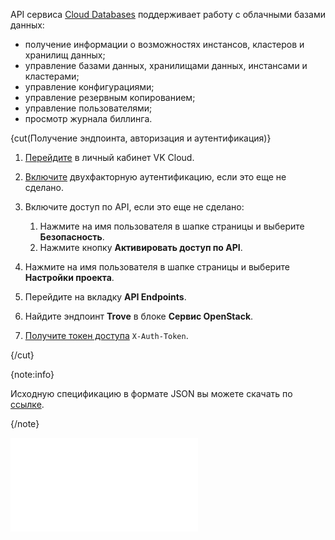 API сервиса [Cloud Databases](/ru/dbs/dbaas) поддерживает работу с облачными базами данных:

- получение информации о возможностях инстансов, кластеров и хранилищ данных;
- управление базами данных, хранилищами данных, инстансами и кластерами;
- управление конфигурациями;
- управление резервным копированием;
- управление пользователями;
- просмотр журнала биллинга.

{cut(Получение эндпоинта, авторизация и аутентификация)}

1. [Перейдите](https://msk.cloud.vk.com/app) в личный кабинет VK Cloud.
1. [Включите](/ru/tools-for-using-services/vk-cloud-account/instructions/account-manage/manage-2fa#vklyuchenie_2fa) двухфакторную аутентификацию, если это еще не сделано.
1. Включите доступ по API, если это еще не сделано:

   1. Нажмите на имя пользователя в шапке страницы и выберите **Безопасность**.
   1. Нажмите кнопку **Активировать доступ по API**.

1. Нажмите на имя пользователя в шапке страницы и выберите **Настройки проекта**.
1. Перейдите на вкладку **API Endpoints**.
1. Найдите эндпоинт **Trove** в блоке **Сервис OpenStack**.
1. [Получите токен доступа](../../rest-api/case-keystone-token) `X-Auth-Token`.

{/cut}

{note:info}

Исходную спецификацию в формате JSON вы можете скачать по [ссылке](assets/dbaasapi-swagger.json "download").

{/note}

![{swagger}](assets/dbaasapi-swagger.json)
